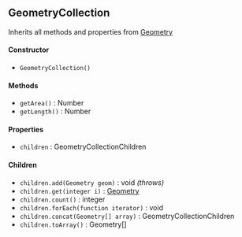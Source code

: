 ## GeometryCollection

Inherits all methods and properties from [Geometry](geometry.md)

#### Constructor

- `GeometryCollection()`

#### Methods

- `getArea()` : Number
- `getLength()` : Number

#### Properties

- `children` : GeometryCollectionChildren

#### Children

- `children.add(Geometry geom)` : void *(throws)*
- `children.get(integer i)` : [Geometry](geometry.md)
- `children.count()` : integer
- `children.forEach(function iterator)` : void
- `children.concat(Geometry[] array)` : GeometryCollectionChildren
- `children.toArray()` : Geometry[]
